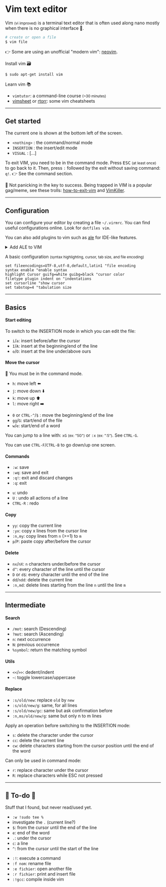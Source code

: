 # Vim text editor

<div class="row row-cols-md-2"><div>

Vim <small>(vi improved)</small> is a terminal text editor that is often used along nano mostly when there is no graphical interface 🐉.

```bash
# create or open a file
$ vim file
```

👉 Some are using an unofficial "modern vim": [neovim](https://neovim.io/).
</div><div>

Install vim 🗃️

```bash
$ sudo apt-get install vim
```

Learn vim 📚

* `vimtutor`: a command-line course <small>(~30 minutes)</small>
* [vimsheet](https://vimsheet.com/) or [rtorr](https://vim.rtorr.com/): some vim cheatsheets
</div></div>

<hr class="sep-both">

## Get started

<div class="row row-cols-md-2"><div>

The current one is shown at the bottom left of the screen.

* `<nothing>` : the command/normal mode
* `INSERTION` : the insert/edit mode
* `VISUAL` : [...]
</div><div>

To exit VIM, you need to be in the command mode. Press <kbd>ESC</kbd> <small>(at least once)</small> to go back to it. Then, press `:` followed by the exit without saving command: `q!`. 👉 See the command section.

🦄 Not panicking in the key to success. Being trapped in VIM is a popular gag/meme, see these trolls: [how-to-exit-vim](https://github.com/hakluke/how-to-exit-vim) and [VimKiller](https://github.com/caseykneale/VIMKiller).
</div></div>

<hr class="sep-both">

## Configuration

<div class="row row-cols-md-2"><div>

You can configure your editor by creating a file `~/.virmrc`. You can find useful configurations online. Look for `dotfiles vim`.

You can also add plugins to vim such as [ale](https://github.com/dense-analysis/ale) for IDE-like features.

<details class="details-n">
<summary>Add ALE to VIM</summary>

```bash
mkdir -p ~/.vim/pack/git-plugins/start
git clone --depth 1 https://github.com/dense-analysis/ale.git ~/.vim/pack/git-plugins/start/ale
```

* [viniciusgerevini](https://github.com/viniciusgerevini/dotfiles/blob/master/vim/.vimrc) dotfile
* `sudo apt-get install vim-runtime`
* `sudo apt-get install vim-gui-common`

Using CTRL+P, you got autocompletion.
</details>
</div><div>

A basic configuration <small>(syntax highlighting, cursor, tab size, and file encoding)</small>

```text
set fileencodings=UTF-8,utf-8,default,latin1 "file encoding
syntax enable "enable syntax
highlight Cursor guifg=white guibg=black "cursor color
filetype plugin indent on "indentations
set cursorline "show cursor
set tabstop=4 "tabulation size
```
</div></div>

<hr class="sep-both">

## Basics

<div class="row row-cols-md-2"><div>

#### Start editing

To switch to the INSERTION mode in which you can edit the file:

* `i`/`a`: insert before/after the cursor
* `I`/`A`: insert at the beginning/end of the line
* `o`/`O`: insert at the line under/above ours

#### Move the cursor

🎯 You must be in the command mode.

<div class="row row-cols-md-2"><div>

* `h`: move left ⬅️
* `j`: move down ⬇️
* `k`: move up ⬆️
* `l`: move right ➡️
</div><div>

* `0` or `CTRL-^`/`$` : move the beginning/end of the line
* `gg`/`G`: start/end of the file
* `w`/`e`: start/end of a word
</div></div>

You can jump to a line with: `xG` <small>(ex: "5G")</small> or `:x` <small>(ex: ":5")</small>. See `CTRL-G`.

You can use `CTRL-F`/`CTRL-B` to go down/up one screen.
</div><div>

#### Commands

<div class="row row-cols-md-2"><div>

* `:w`: save
* `:wq`: save and exit
* `:q!`: exit and discard changes
* `:q`: exit
</div><div>

* `u`: undo
* `U` : undo all actions of a line
* `CTRL-R` : redo
</div></div>

#### Copy

* `yy`: copy the current line
* `:yx`: copy x lines from the cursor line
* `:n,my`: copy lines from `n` (>=1) to `m`
* `p`/`P`: paste copy after/before the cursor

#### Delete

* `nx`/`nX`: `n` characters under/before the cursor
* `d^`: every character of the line until the cursor
* `D` or `d$`: every character until the end of the line
* `dd`/`ndd`: delete the current line
* `:n,md`: delete lines starting from the line `n` until the line `m`

</div></div>

<hr class="sep-both">

## Intermediate

<div class="row row-cols-md-2"><div>

#### Search

* `/mot`: search (Descending)
* `?mot`: search (Ascending)
* `n`: next occurrence
* `N`: previous occurrence
* `%symbol`: return the matching symbol

#### Utils

* `<<`/`>>`: dedent/indent
* `~`: toggle lowercase/uppercase

</div><div>

#### Replace

* `:s/old/new`: replace `old` by `new`
* `:s/old/new/g`: same, for all lines
* `:s/old/new/gc`: same but ask confirmation before
* `:n,ms/old/new/g`: same but only n to m lines

Apply an operation before switching to the INSERTION mode:

* `s`: delete the character under the cursor
* `cc`: delete the current line
* `cw`: delete characters starting from the cursor position until the end of the word

Can only be used in command mode:

* `r`: replace character under the cursor
* `R`: replace characters while ESC not pressed
</div></div>

<hr class="sep-both">

## 👻 To-do 👻

Stuff that I found, but never read/used yet.

<div class="row row-cols-md-2"><div>

* `:w !sudo tee %`
* investigate the `.` (current line?)
* `$`: from the cursor until the end of the line
* `e`: end of the word
* `.`: under the cursor
* `c`: a line
* `^`: from the cursor until the start of the line
</div><div>

* `:!`: execute a command
* `:f nom`: rename file
* `:e fichier`: open another file
* `:r fichier`: print and insert file
* `:!gcc`:  compile inside vim
</div></div>